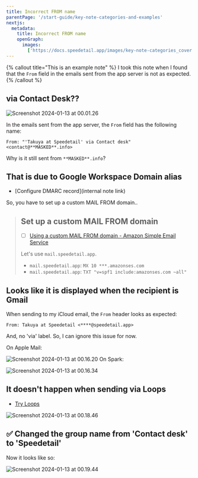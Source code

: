 ```yaml
---
title: Incorrect FROM name
parentPage: '/start-guide/key-note-categories-and-examples'
nextjs:
  metadata:
    title: Incorrect FROM name
    openGraph:
      images:
        ['https://docs.speedetail.app/images/key-note-categories_cover.png']
---
```


{% callout title="This is an example note" %}
I took this note when I found that the `From` field in the emails sent from the app server is not as expected.
{% /callout %}

## via Contact Desk??

![Screenshot 2024-01-13 at 00.01.26](/images/example-note_troubleshooting-3_01_via-contact-desk.png)

In the emails sent from the app server, the `From` field has the following name:

```
From: "'Takuya at Speedetail' via Contact desk" <contact@**MASKED**.info>
```

Why is it still sent from `**MASKED**.info`?

## That is due to Google Workspace Domain alias

- [Configure DMARC record](internal note link)

So, you have to set up a custom MAIL FROM domain..

> ## Set up a custom MAIL FROM domain
>
> - [ ] [Using a custom MAIL FROM domain - Amazon Simple Email Service](https://docs.aws.amazon.com/ses/latest/dg/mail-from.html)
>
> Let's use `mail.speedetail.app`.
>
> - `mail.speedetail.app`: `MX 10 ***.amazonses.com`
> - `mail.speedetail.app`: `TXT "v=spf1 include:amazonses.com ~all"`

## Looks like it is displayed when the recipient is Gmail

When sending to my iCloud email, the `From` header looks as expected:

```
From: Takuya at Speedetail <****@speedetail.app>
```

And, no 'via' label.
So, I can ignore this issue for now.

On Apple Mail:

![Screenshot 2024-01-13 at 00.16.20](/images/example-note_troubleshooting-3_02_apple-mail.png)
On Spark:

![Screenshot 2024-01-13 at 00.16.34](/images/example-note_troubleshooting-3_03_spark.png)

## It doesn't happen when sending via Loops

- [Try Loops](speedetail://note/WPweN_aW5)

![Screenshot 2024-01-13 at 00.18.46](/images/example-note_troubleshooting-3_04_loops.png)

## ✅ Changed the group name from 'Contact desk' to 'Speedetail'

Now it looks like so:

![Screenshot 2024-01-13 at 00.19.44](/images/example-note_troubleshooting-3_05_changed-group-name.png)
